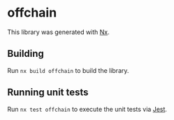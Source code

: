 # offchain

This library was generated with [Nx](https://nx.dev).

## Building

Run `nx build offchain` to build the library.

## Running unit tests

Run `nx test offchain` to execute the unit tests via [Jest](https://jestjs.io).
